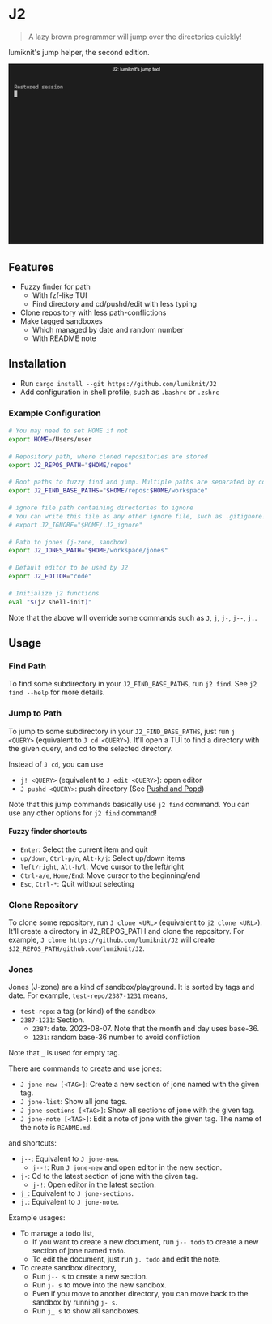 # J2

> A lazy brown programmer will jump over the directories quickly!

lumiknit's jump helper, the second edition.

![preview](./preview.webp)

## Features

- Fuzzy finder for path
	- With fzf-like TUI
	- Find directory and cd/pushd/edit with less typing
- Clone repository with less path-conflictions
- Make tagged sandboxes
  - Which managed by date and random number
  - With README note

## Installation

- Run `cargo install --git https://github.com/lumiknit/J2`
- Add configuration in shell profile, such as `.bashrc` or `.zshrc`

### Example Configuration

```sh
# You may need to set HOME if not
export HOME=/Users/user

# Repository path, where cloned repositories are stored
export J2_REPOS_PATH="$HOME/repos"

# Root paths to fuzzy find and jump. Multiple paths are separated by colon.
export J2_FIND_BASE_PATHS="$HOME/repos:$HOME/workspace"

# ignore file path containing directories to ignore
# You can write this file as any other ignore file, such as .gitignore!
# export J2_IGNORE="$HOME/.J2_ignore"

# Path to jones (j-zone, sandbox).
export J2_JONES_PATH="$HOME/workspace/jones"

# Default editor to be used by J2
export J2_EDITOR="code"

# Initialize j2 functions
eval "$(j2 shell-init)"
```

Note that the above will override some commands such as `J`, `j`, `j-`, `j--`, `j.`.

## Usage

### Find Path

To find some subdirectory in your `J2_FIND_BASE_PATHS`, run `j2 find`. See `j2 find --help` for more details.

### Jump to Path

To jump to some subdirectory in your `J2_FIND_BASE_PATHS`, just run `j <QUERY>` (equivalent to `J cd <QUERY>`).
It'll open a TUI to find a directory with the given query, and cd to the selected directory.

Instead of `J cd`, you can use

- `j! <QUERY>` (equivalent to `J edit <QUERY>`): open editor
- `J pushd <QUERY>`: push directory (See [Pushd and Popd](https://en.wikipedia.org/wiki/Pushd_and_popd))

Note that this jump commands basically use `j2 find` command. You can use any other options for `j2 find` command!

#### Fuzzy finder shortcuts

- `Enter`: Select the current item and quit
- `up/down`, `Ctrl-p/n`, `Alt-k/j`: Select up/down items
- `left/right`, `Alt-h/l`: Move cursor to the left/right
- `Ctrl-a/e`, `Home/End`: Move cursor to the beginning/end
- `Esc`, `Ctrl-*`: Quit without selecting

### Clone Repository

To clone some repository, run `J clone <URL>` (equivalent to `j2 clone <URL>`).
It'll create a directory in J2_REPOS_PATH and clone the repository.
For example, `J clone https://github.com/lumiknit/J2` will create `$J2_REPOS_PATH/github.com/lumiknit/J2`.

### Jones

Jones (J-zone) are a kind of sandbox/playground.
It is sorted by tags and date.
For example, `test-repo/2387-1231` means,

- `test-repo`: a tag (or kind) of the sandbox
- `2387-1231`: Section.
  - `2387`: date. 2023-08-07. Note that the month and day uses base-36.
  - `1231`: random base-36 number to avoid confliction

Note that `_` is used for empty tag.

There are commands to create and use jones:

- `J jone-new [<TAG>]`: Create a new section of jone named with the given tag.
- `J jone-list`: Show all jone tags.
- `J jone-sections [<TAG>]`: Show all sections of jone with the given tag.
- `J jone-note [<TAG>]`: Edit a note of jone with the given tag. The name of the note is `README.md`.

and shortcuts:

- `j--`: Equivalent to `J jone-new`.
  - `j--!`: Run `J jone-new` and open editor in the new section.
- `j-`: Cd to the latest section of jone with the given tag.
  - `j-!`: Open editor in the latest section.
- `j_`: Equivalent to `J jone-sections`.
- `j.`: Equivalent to `J jone-note`.

Example usages:

- To manage a todo list,
  - If you want to create a new document, run `j-- todo` to create a new section of jone named `todo`.
  - To edit the document, just run `j. todo` and edit the note.
- To create sandbox directory,
  - Run `j-- s` to create a new section.
  - Run `j- s` to move into the new sandbox.
  - Even if you move to another directory, you can move back to the sandbox by running `j- s`.
  - Run `j_ s` to show all sandboxes.
